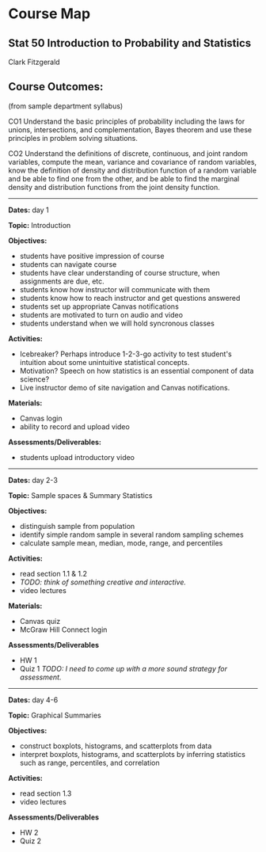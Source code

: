 # Course Map 

## Stat 50 Introduction to Probability and Statistics 

Clark Fitzgerald


## Course Outcomes: 

(from sample department syllabus)

CO1 Understand the basic principles of probability including the laws for unions, intersections, and complementation, Bayes theorem and use these principles in problem solving situations. 

CO2 Understand the definitions of discrete, continuous, and joint random variables, compute the mean, variance and covariance of random variables, know the definition of density and distribution function of a random variable and be able to find one from the other, and be able to find the marginal density and distribution functions from the joint density function. 

------------------------------------------------------------

__Dates:__ day 1

__Topic:__ Introduction

__Objectives:__

- students have positive impression of course
- students can navigate course
- students have clear understanding of course structure, when assignments are due, etc.
- students know how instructor will communicate with them
- students know how to reach instructor and get questions answered
- students set up appropriate Canvas notifications
- students are motivated to turn on audio and video
- students understand when we will hold syncronous classes

__Activities:__

- Icebreaker? Perhaps introduce 1-2-3-go activity to test student's intuition about some unintuitive statistical concepts.
- Motivation? Speech on how statistics is an essential component of data science?
- Live instructor demo of site navigation and Canvas notifications.

__Materials:__ 

- Canvas login
- ability to record and upload video


__Assessments/Deliverables:__

- students upload introductory video


------------------------------------------------------------

__Dates:__ day 2-3

__Topic:__ Sample spaces & Summary Statistics

__Objectives:__

- distinguish sample from population
- identify simple random sample in several random sampling schemes
- calculate sample mean, median, mode, range, and percentiles

__Activities:__

- read section 1.1 & 1.2
- _TODO: think of something creative and interactive._
- video lectures

__Materials:__ 

- Canvas quiz
- McGraw Hill Connect login

__Assessments/Deliverables__ 

- HW 1
- Quiz 1 _TODO: I need to come up with a more sound strategy for assessment._


------------------------------------------------------------

__Dates:__ day 4-6

__Topic:__ Graphical Summaries

__Objectives:__

- construct boxplots, histograms, and scatterplots from data
- interpret boxplots, histograms, and scatterplots by inferring statistics such as range, percentiles, and correlation

__Activities:__

- read section 1.3
- video lectures

__Assessments/Deliverables__ 

- HW 2
- Quiz 2
